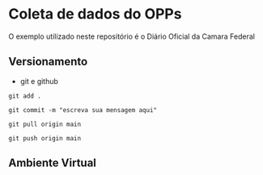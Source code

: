 # Coleta de dados do OPPs

 O exemplo utilizado neste repositório é o Diário Oficial da Camara Federal


 ## Versionamento

 - git e github

 ```
 git add .

 git commit -m "escreva sua mensagem aqui"

 git pull origin main

 git push origin main

 ```


 ## Ambiente Virtual

